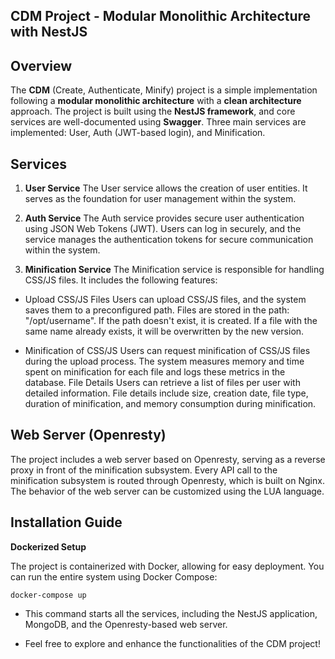 ## CDM Project - Modular Monolithic Architecture with NestJS

## Overview
The **CDM** (Create, Authenticate, Minify) project is a simple implementation following a **modular monolithic architecture** with a **clean architecture** approach. The project is built using the **NestJS framework**, and core services are well-documented using **Swagger**. Three main services are implemented: User, Auth (JWT-based login), and Minification.

## Services

1. **User Service**
The User service allows the creation of user entities. It serves as the foundation for user management within the system.

2. **Auth Service**
The Auth service provides secure user authentication using JSON Web Tokens (JWT). Users can log in securely, and the service manages the authentication tokens for secure communication within the system.

3. **Minification Service**
The Minification service is responsible for handling CSS/JS files. It includes the following features:

- Upload CSS/JS Files
Users can upload CSS/JS files, and the system saves them to a preconfigured path.
Files are stored in the path: "/opt/username". If the path doesn't exist, it is created.
If a file with the same name already exists, it will be overwritten by the new version.

- Minification of CSS/JS
Users can request minification of CSS/JS files during the upload process.
The system measures memory and time spent on minification for each file and logs these metrics in the database.
File Details
Users can retrieve a list of files per user with detailed information.
File details include size, creation date, file type, duration of minification, and memory consumption during minification.

## Web Server (Openresty)

The project includes a web server based on Openresty, serving as a reverse proxy in front of the minification subsystem. Every API call to the minification subsystem is routed through Openresty, which is built on Nginx. The behavior of the web server can be customized using the LUA language.

## Installation Guide

**Dockerized Setup**

The project is containerized with Docker, allowing for easy deployment. You can run the entire system using Docker Compose:

`docker-compose up`

- This command starts all the services, including the NestJS application, MongoDB, and the Openresty-based web server.

- Feel free to explore and enhance the functionalities of the CDM project!
